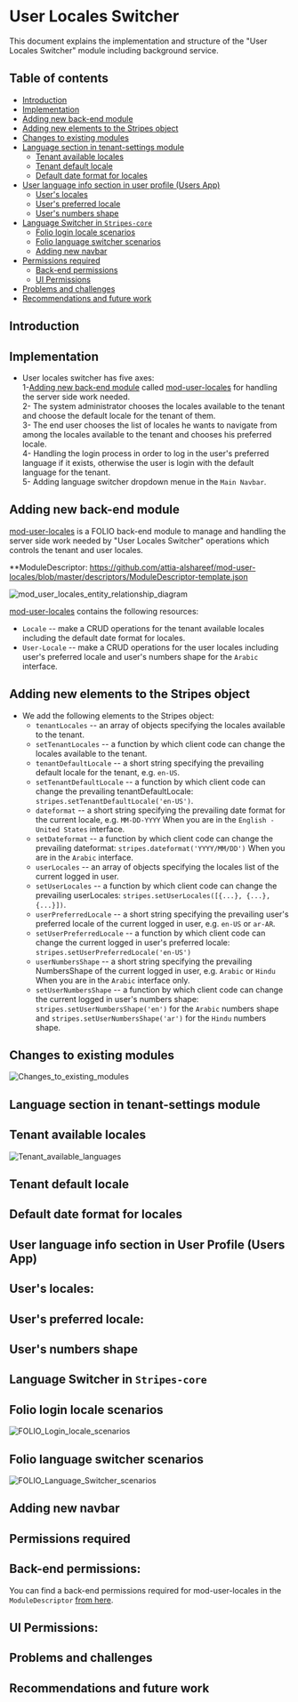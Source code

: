
# User Locales Switcher

This document explains the implementation and structure of the "User Locales Switcher" module including background service.

## Table of contents

* [Introduction](#introduction)
* [Implementation](#implementation)
* [Adding new back-end module](#adding-new-back-end-module)
* [Adding new elements to the Stripes object](#adding-new-elements-to-the-stripes-object)
* [Changes to existing modules](#changes-to-existing-modules)
* [Language section in tenant-settings module](#language-section-in-tenant-settings-module)
    * [Tenant available locales](#tenant-available-locales)
    * [Tenant default locale](#tenant-default-locale)
    * [Default date format for locales](#Default-date-format-for-locales)
* [User language info section in user profile (Users App)](#user-language-info-section-in-user-profile-users-app)
    * [User's locales](#user's-locales)
    * [User's preferred locale](#user's-preferred-locale)
    * [User's numbers shape](#user's-numbers-shape)
* [Language Switcher in `Stripes-core`](#language-switcher-in-Stripes-core)
    * [Folio login locale scenarios‬](#folio-login-locale-scenarios‬)
    * [Folio language switcher scenarios‬](#folio-language-switcher-scenarios)
    * [Adding new navbar‬](#adding-new-navbar)
* [Permissions required](#permissions-required)
    * [Back-end permissions](#back-end-permissions)
    * [UI Permissions](#ui-permissions)
* [Problems and challenges](#problems-and-challenges)
* [Recommendations and future work](#recommendations-and-future-work)

## Introduction

## Implementation
  * User locales switcher has five axes:<br />
  1-[Adding new back-end module](#adding-new-back-end-module) called [mod-user-locales](https://github.com/attia-alshareef/mod-user-locales) for handling the server side work needed.<br />
  2- The system administrator chooses the locales available to the tenant and choose the default locale for the tenant of them.<br />
  3- The end user chooses the list of locales he wants to navigate from among the locales available to the tenant and chooses his preferred locale.<br />
  4- Handling the login process in order to log in the user's preferred language if it exists, otherwise the user is login with the default language for the tenant.<br />
  5- Adding language switcher dropdown menue in the `Main Navbar`.
  
## Adding new back-end module
[mod-user-locales](https://github.com/attia-alshareef/mod-user-locales) is a FOLIO back-end module to manage and handling the server side work needed by "User Locales Switcher" operations which controls the tenant and user locales.

**ModuleDescriptor: https://github.com/attia-alshareef/mod-user-locales/blob/master/descriptors/ModuleDescriptor-template.json 

![mod_user_locales_entity_relationship_diagram‬](mod_user_locales_entity_relationship_diagram.png "mod_user_locales_entity_relationship_diagram")

[mod-user-locales](https://github.com/attia-alshareef/mod-user-locales) contains the following resources:<br />
   * `Locale` -- make a CRUD operations for the tenant available locales including the default date format for locales.
   * `User-Locale` -- make a CRUD operations for the user locales including user's preferred locale and user's numbers shape for the `Arabic` interface.
   

## Adding new elements to the Stripes object
   * We add the following elements to the Stripes object:<br />
     * `tenantLocales` -- an array of objects specifying the locales available to the tenant.
     * `setTenantLocales` -- a function by which client code can change the locales available to the tenant.
     * `tenantDefaultLocale` -- a short string specifying the prevailing default locale for the tenant, e.g. `en-US`.
     * `setTenantDefaultLocale` -- a function by which client code can change the prevailing tenantDefaultLocale: `stripes.setTenantDefaultLocale('en-US')`.
     * `dateformat` -- a short string specifying the prevailing date format for the current locale, e.g. `MM-DD-YYYY` When you are in the `English - United States` interface.
     * `setDateformat` -- a function by which client code can change the prevailing dateformat: `stripes.dateformat('YYYY/MM/DD')` When you are in the `Arabic` interface.
     * `userLocales` -- an array of objects specifying the locales list of the current logged in user.
     * `setUserLocales` -- a function by which client code can change the prevailing userLocales: `stripes.setUserLocales([{...}, {...}, {...}])`.
     * `userPreferredLocale` -- a short string specifying the prevailing user's preferred locale of the current logged in user, e.g. `en-US` or `ar-AR`.
     * `setUserPreferredLocale` -- a function by which client code can change the current logged in user's preferred locale: `stripes.setUserPreferredLocale('en-US')`
     * `userNumbersShape` -- a short string specifying the prevailing NumbersShape of the current logged in user, e.g. `Arabic` or `Hindu` When you are in the `Arabic` interface only.
     * `setUserNumbersShape` -- a function by which client code can change the current logged in user's numbers shape: `stripes.setUserNumbersShape('en')` for the `Arabic` numbers shape and `stripes.setUserNumbersShape('ar')` for the `Hindu` numbers shape.


## Changes to existing modules
![Changes_to_existing_modules‬](Changes_to_existing_modules.png "Changes_to_existing_modules‬")

## Language section in tenant-settings module
   ## Tenant available locales
   ![Tenant_available_languages‬](Tenant_available_languages.png "Tenant_available_languages‬")
   
   ## Tenant default locale
   
   ## Default date format for locales
   
## User language info section in User Profile (Users App)
   ## User's locales:
   
   ## User's preferred locale:
   
   ## User's numbers shape
   
## Language Switcher in `Stripes-core`
   ## Folio login locale scenarios
   ![FOLIO_Login_locale_scenarios‬](FOLIO_Login_locale_scenarios.png "FOLIO_Login_locale_scenarios")

   ## Folio language switcher scenarios
   ![FOLIO_Language_Switcher_scenarios‬](FOLIO_Language_Switcher_scenarios.png "FOLIO_Language_Switcher_scenarios")

   ## Adding new navbar‬

## Permissions required
   ## Back-end permissions:
   You can find a back-end permissions required for mod-user-locales in the `ModuleDescriptor` 
   [from here](https://github.com/attia-alshareef/mod-user-locales/blob/master/descriptors/ModuleDescriptor-template.json).
   ## UI Permissions:
   
## Problems and challenges   

## Recommendations and future work

